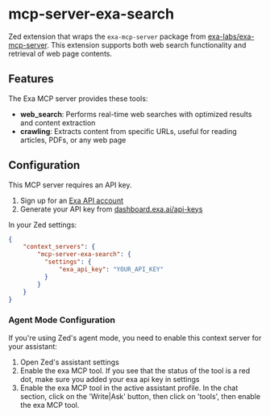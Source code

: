 # mcp-server-exa-search

Zed extension that wraps the `exa-mcp-server` package from [exa-labs/exa-mcp-server](https://github.com/exa-labs/exa-mcp-server). This extension supports both web search functionality and retrieval of web page contents.

## Features

The Exa MCP server provides these tools:

- **web_search**: Performs real-time web searches with optimized results and content extraction
- **crawling**: Extracts content from specific URLs, useful for reading articles, PDFs, or any web page

## Configuration

This MCP server requires an API key.

1. Sign up for an [Exa API account](https://dashboard.exa.ai)
2. Generate your API key from [dashboard.exa.ai/api-keys](https://dashboard.exa.ai/api-keys)

In your Zed settings:
```json
{
    "context_servers": {
        "mcp-server-exa-search": {
          "settings": {
              "exa_api_key": "YOUR_API_KEY"
          }
        }
    }
}
```

### Agent Mode Configuration

If you're using Zed's agent mode, you need to enable this context server for your assistant:

1. Open Zed's assistant settings
2. Enable the exa MCP tool. If you see that the status of the tool is a red dot, make sure you added your exa api key in settings
3. Enable the exa MCP tool in the active assistant profile. In the chat section, click on the 'Write|Ask' button, then click on 'tools', then enable the exa MCP tool.
